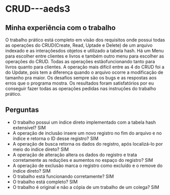 # CRUD---aeds3
## Minha experiência com o trabalho

O trabalho prático está completo em visão dos requisitos onde possui todas as operações do CRUD(Create, Read, Uptade e Delete) de um arquivo indexado e as interaçõesdos 
objetos e utilizado a tabela hash. Há um Menu para escolher entre clientes e livros e também outro menu para escolher as operações do CRUD. Todas as operações 
estãofuncionando tanto para livros quanto para clientes. A operação mais difícil entre as 4 do CRUD foi a do Update, pois tem a diferença quando o arquivo ocorre a 
modificação de tamanho pra maior. Os desafios sempre são os bugs e as respostas aos erros que o programa mostra. Os resultados foram satisfatórios por eu conseguir fazer 
todas as operações pedidas nas instruções do trabalho prático.

## Perguntas

- O trabalho possui um índice direto implementado com a tabela hash extensível? SIM
- A operação de inclusão insere um novo registro no fim do arquivo e no índice e retorna o ID desse registro? SIM
- A operação de busca retorna os dados do registro, após localizá-lo por meio do índice direto? SIM
- A operação de alteração altera os dados do registro e trata corretamente as reduções e aumentos no espaço do registro? SIM
- A operação de exclusão marca o registro como excluído e o remove do índice direto? SIM
- O trabalho está funcionando corretamente? SIM
- O trabalho está completo? SIM
- O trabalho é original e não a cópia de um trabalho de um colega? SIM
